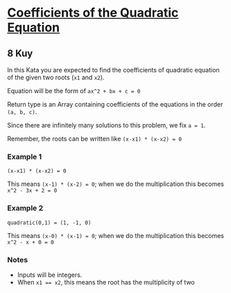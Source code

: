 <h1><a href="https://www.codewars.com/kata/5d59576768ba810001f1f8d6/train/javascript">Coefficients of the Quadratic Equation</a></h1>
<h2>8 Kuy</h2>

<p>In this Kata you are expected to find the coefficients of quadratic equation of the given 
two roots (<code>x1</code> and <code>x2</code>).</p>

<p>Equation will be the form of <code>ax^2 + bx + c = 0</code></p>

<p>Return type is an Array containing coefficients of the equations in the order <code>(a, b, c)</code>.</p>

<p>Since there are infinitely many solutions to this problem, we fix <code>a = 1</code>.</p>

<p>Remember, the roots can be written like <code>(x-x1) * (x-x2) = 0</code></p>

<h3>Example 1</h3>

<p><code>(x-x1) * (x-x2) = 0</code></p>
<p>This means <code>(x-1) * (x-2) = 0</code>; when we do the multiplication this becomes <code>x^2 - 3x + 2 = 0</code></p>

<h3>Example 2</h3>

<p><code>quadratic(0,1) = (1, -1, 0)</code></p>
<p>This means <code>(x-0) * (x-1) = 0</code>; when we do the multiplication this becomes <code>x^2 - x + 0 = 0</code></p>

<h3>Notes</h3>

<ul>
<li>Inputs will be integers.</li>
<li>When <code>x1 == x2</code>, this means the root has the multiplicity of two</li>
</ul>